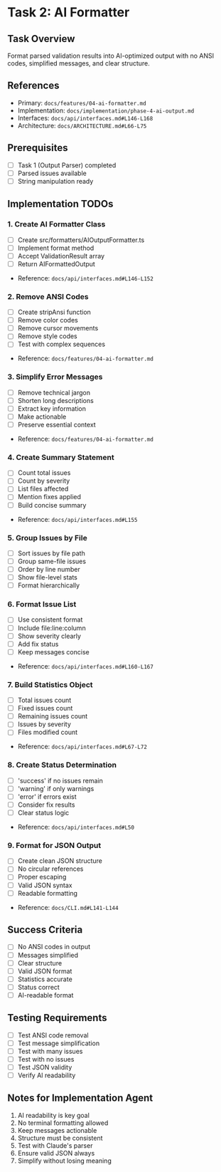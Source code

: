 # Task 2: AI Formatter

## Task Overview
Format parsed validation results into AI-optimized output with no ANSI codes, simplified messages, and clear structure.

## References
- Primary: `docs/features/04-ai-formatter.md`
- Implementation: `docs/implementation/phase-4-ai-output.md`
- Interfaces: `docs/api/interfaces.md#L146-L168`
- Architecture: `docs/ARCHITECTURE.md#L66-L75`

## Prerequisites
- [ ] Task 1 (Output Parser) completed
- [ ] Parsed issues available
- [ ] String manipulation ready

## Implementation TODOs

### 1. Create AI Formatter Class
- [ ] Create src/formatters/AIOutputFormatter.ts
- [ ] Implement format method
- [ ] Accept ValidationResult array
- [ ] Return AIFormattedOutput
- Reference: `docs/api/interfaces.md#L146-L152`

### 2. Remove ANSI Codes
- [ ] Create stripAnsi function
- [ ] Remove color codes
- [ ] Remove cursor movements
- [ ] Remove style codes
- [ ] Test with complex sequences
- Reference: `docs/features/04-ai-formatter.md`

### 3. Simplify Error Messages
- [ ] Remove technical jargon
- [ ] Shorten long descriptions
- [ ] Extract key information
- [ ] Make actionable
- [ ] Preserve essential context
- Reference: `docs/features/04-ai-formatter.md`

### 4. Create Summary Statement
- [ ] Count total issues
- [ ] Count by severity
- [ ] List files affected
- [ ] Mention fixes applied
- [ ] Build concise summary
- Reference: `docs/api/interfaces.md#L155`

### 5. Group Issues by File
- [ ] Sort issues by file path
- [ ] Group same-file issues
- [ ] Order by line number
- [ ] Show file-level stats
- [ ] Format hierarchically

### 6. Format Issue List
- [ ] Use consistent format
- [ ] Include file:line:column
- [ ] Show severity clearly
- [ ] Add fix status
- [ ] Keep messages concise
- Reference: `docs/api/interfaces.md#L160-L167`

### 7. Build Statistics Object
- [ ] Total issues count
- [ ] Fixed issues count
- [ ] Remaining issues count
- [ ] Issues by severity
- [ ] Files modified count
- Reference: `docs/api/interfaces.md#L67-L72`

### 8. Create Status Determination
- [ ] 'success' if no issues remain
- [ ] 'warning' if only warnings
- [ ] 'error' if errors exist
- [ ] Consider fix results
- [ ] Clear status logic
- Reference: `docs/api/interfaces.md#L50`

### 9. Format for JSON Output
- [ ] Create clean JSON structure
- [ ] No circular references
- [ ] Proper escaping
- [ ] Valid JSON syntax
- [ ] Readable formatting
- Reference: `docs/CLI.md#L141-L144`

## Success Criteria
- [ ] No ANSI codes in output
- [ ] Messages simplified
- [ ] Clear structure
- [ ] Valid JSON format
- [ ] Statistics accurate
- [ ] Status correct
- [ ] AI-readable format

## Testing Requirements
- [ ] Test ANSI code removal
- [ ] Test message simplification
- [ ] Test with many issues
- [ ] Test with no issues
- [ ] Test JSON validity
- [ ] Verify AI readability

## Notes for Implementation Agent
1. AI readability is key goal
2. No terminal formatting allowed
3. Keep messages actionable
4. Structure must be consistent
5. Test with Claude's parser
6. Ensure valid JSON always
7. Simplify without losing meaning